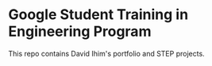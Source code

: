 # Google Student Training in Engineering Program

This repo contains David Ihim's portfolio and STEP projects.
